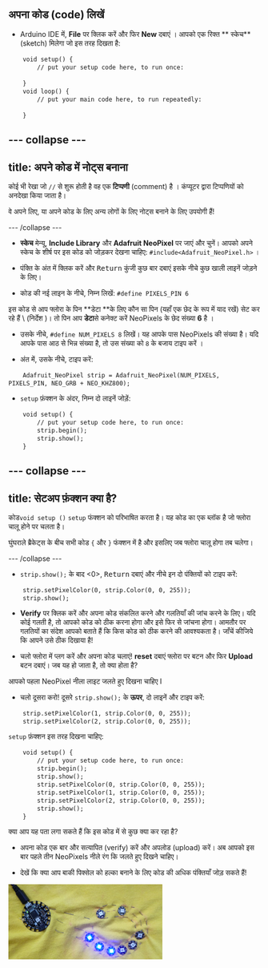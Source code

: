 ## अपना कोड (code) लिखें

+ Arduino IDE में, **File** पर क्लिक करें और फिर **New** दबाएं । आपको एक रिक्त ** स्केच** (sketch) मिलेगा जो इस तरह दिखता है:
```
    void setup() {
        // put your setup code here, to run once:

    }
    void loop() {
        // put your main code here, to run repeatedly:

    }
```

--- collapse ---
---
title: अपने कोड में नोट्स बनाना
---

कोई भी रेखा जो `//` से शुरू होती है वह एक **टिप्पणी** (comment) है । कंप्यूटर द्वारा टिप्पणियों को अनदेखा किया जाता है।

वे अपने लिए, या अपने कोड के लिए अन्य लोगों के लिए नोट्स बनाने के लिए उपयोगी हैं!

--- /collapse ---

+ **स्केच** मेन्यू, **Include Library** और **Adafruit NeoPixel** पर जाएं और चुनें। आपको अपने स्केच के शीर्ष पर इस कोड को जोड़कर देखना चाहिए: `#include<Adafruit_NeoPixel.h>` ।

+ पंक्ति के अंत में क्लिक करें और <kbd>Return</kbd> कुंजी कुछ बार दबाएं इसके नीचे कुछ खाली लाइनें जोड़ने के लिए।

+ कोड की नई लाइन के नीचे, निम्न लिखें: `#define PIXELS_PIN 6`

इस कोड से आप फ्लोरा के पिन **डेटा **के लिए कौन सा पिन (यहाँ एक छेद के रूप में याद रखें) सेट कर रहे हैं \ (निर्देश \)। तो पिन आप **डेटा**से कनेक्ट करें NeoPixels के छेद संख्या **6** है ।

+ उसके नीचे, `#define NUM_PIXELS 8` लिखें। यह आपके पास NeoPixels की संख्या है। यदि आपके पास आठ से भिन्न संख्या है, तो उस संख्या को `8` के बजाय टाइप करें ।

+ अंत में, उसके नीचे, टाइप करें:

``` 
    Adafruit_NeoPixel strip = Adafruit_NeoPixel(NUM_PIXELS, PIXELS_PIN, NEO_GRB + NEO_KHZ800);
```

+ `setup` फ़ंक्शन के अंदर, निम्न दो लाइनें जोड़ें:

``` 
    void setup() {
        // put your setup code here, to run once:
        strip.begin();
        strip.show();
    }
```

--- collapse ---
---
title: सेटअप फ़ंक्शन क्या है?
---

कोड`void setup ()` `setup` फंक्शन को परिभाषित करता है। यह कोड का एक ब्लॉक है जो फ्लोरा चालू होने पर चलता है।

घुंघराले ब्रैकेट्स के बीच सभी कोड `{` और `}` फंक्शन में है और इसलिए जब फ्लोरा चालू होगा तब चलेगा।

--- /collapse ---

+ `strip.show();` के बाद <0>, <kbd>Return</kbd> दबाएं और नीचे इन दो पंक्तियों को टाइप करें:

``` 
    strip.setPixelColor(0, strip.Color(0, 0, 255));
    strip.show();
```

+ **Verify** पर क्लिक करें और अपना कोड संकलित करने और गलतियाँ की जांच करने के लिए। यदि कोई गलती है, तो आपको कोड को ठीक करना होगा और इसे फिर से जांचना होगा। आमतौर पर गलतियों का संदेश आपको बताते हैं कि किस कोड को ठीक करने की आवश्यकता है। जाँचें कीजिये कि आपने उसे ठीक दिखाया है!

+ चलो फ्लोरा में प्लग करें और अपना कोड चलाएं! **reset** दबाएं फ्लोरा पर बटन और फिर **Upload** बटन दबाएं। जब यह हो जाता है, तो क्या होता है?

आपको पहला NeoPixel नीला लाइट जलते हुए दिखना चाहिए I

+ चलो दूसरा करो! दूसरे `strip.show();` के **ऊपर**, दो लाइनें और टाइप करें:

```
    strip.setPixelColor(1, strip.Color(0, 0, 255));
    strip.setPixelColor(2, strip.Color(0, 0, 255));
```

`setup` फ़ंक्शन इस तरह दिखना चाहिए:

``` 
    void setup() {
        // put your setup code here, to run once:
        strip.begin();
        strip.show();
        strip.setPixelColor(0, strip.Color(0, 0, 255));
        strip.setPixelColor(1, strip.Color(0, 0, 255));
        strip.setPixelColor(2, strip.Color(0, 0, 255));
        strip.show();
    }
```

क्या आप यह पता लगा सकते हैं कि इस कोड में से कुछ क्या कर रहा है?

+ अपना कोड एक बार और सत्यापित (verify) करें और अपलोड (upload) करें। अब आपको इस बार पहले तीन NeoPixels नीले रंग कि जलते हुए दिखने चाहिए।

+ देखें कि क्या आप बाकी पिक्सेल को हल्का बनाने के लिए कोड की अधिक पंक्तियाँ जोड़ सकते हैं!

![](images/threeBlue.png)


